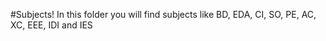 #Subjects!
In this folder you will find subjects like BD, EDA, CI, SO, PE, AC, XC, EEE, IDI and IES

